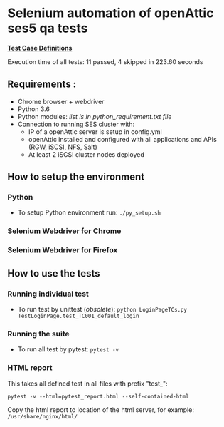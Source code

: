 # Selenium automation of openAttic ses5 qa tests 

[**Test Case Definitions**](https://github.com/markostanojlovic/ses5_oa_qa/wiki/Test-Case-Definitions)

Execution time of all tests: 11 passed, 4 skipped in 223.60 seconds

## Requirements :

- Chrome browser + webdriver
- Python 3.6
- Python modules: *list is in python_requirement.txt file*
- Connection to running SES cluster with:
  - IP of a openAttic server is setup in config.yml
  - openAttic installed and configured with all applications and APIs (RGW, iSCSI, NFS, Salt)
  - At least 2 iSCSI cluster nodes deployed 

## How to setup the environment 

### Python

- To setup Python environment run: `./py_setup.sh`

### Selenium Webdriver for Chrome 
### Selenium Webdriver for Firefox 
 

## How to use the tests 

### Running individual test 

- To run test by unittest (*obsolete*): `python LoginPageTCs.py TestLoginPage.test_TC001_default_login` 

### Running the suite 

- To run all test by pytest:   `pytest -v`

### HTML report 

This takes all defined test in all files with prefix "test_":

`pytest -v --html=pytest_report.html --self-contained-html`

Copy the html report to location of the html server, for example: `/usr/share/nginx/html/`
